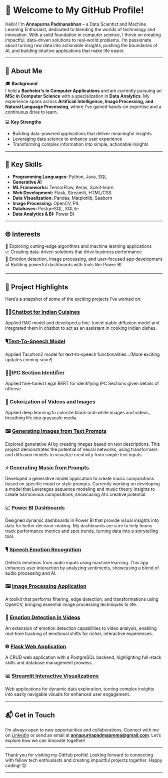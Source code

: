 
# 👋 Welcome to My GitHub Profile!

Hello! I'm **Annapurna Padmanabhan** – a Data Scientist and Machine Learning Enthusiast, dedicated to blending the worlds of technology and innovation. With a solid foundation in computer science, I thrive on creating impactful, data-driven solutions to real-world problems. I’m passionate about turning raw data into actionable insights, pushing the boundaries of AI, and building intuitive applications that make life easier.

---

## 🌟 About Me

🎓 **Background**  
I hold a **Bachelor's in Computer Applications** and am currently pursuing an **MSc in Computer Science** with a specialization in **Data Analytics**. My experience spans across **Artificial Intelligence, Image Processing, and Natural Language Processing**, where I've gained hands-on expertise and a continuous drive to learn.

💻 **Key Strengths**  
- Building data-powered applications that deliver meaningful insights
- Leveraging data science to enhance user experience
- Transforming complex information into simple, actionable insights

---

## 🔑 Key Skills

- **Programming Languages:** Python, Java, SQL
- **Generative AI**
- **ML Frameworks:** TensorFlow, Keras, Scikit-learn
- **Web Development:** Flask, Streamlit, HTML/CSS
- **Data Visualization:** Pandas, Matplotlib, Seaborn
- **Image Processing:** OpenCV, PIL
- **Databases:** PostgreSQL, SQLite
- **Data Analytics & BI:** Power BI

---

## 🌐 Interests

🚀 Exploring cutting-edge algorithms and machine learning applications  
📈 Creating data-driven solutions that drive business performance  
🎥 Emotion detection, image processing, and user-focused app development  
📊 Building powerful dashboards with tools like Power BI  

---

## 📂 Project Highlights

Here’s a snapshot of some of the exciting projects I’ve worked on:
### **👩‍🍳[Chatbot for Indian Cuisines](#)**
Applied RAG model and developed a fine-tuned stable diffusion model and integrated them in chatbot to act as an assistant in cooking Indian dishes.
### 

### **🎙️[Text-To-Speech Model](#)**
Applied Tacotron2 model for text-to-speech functionalities...(More exciting updates coming soon!)
### 

### **👩‍⚖️[IPC Section Identifier](#)**
Applied fine-tuned Legal BERT for identifying IPC Sections given details of offense.
### 

### 🎨 **[Colorization of Videos and Images](#)**
Applied deep learning to colorize black-and-white images and videos, breathing life into grayscale media. 

### 🖼️ **[Generating Images from Text Prompts](#)**
Explored generative AI by creating images based on text descriptions. This project demonstrates the potential of neural networks, using transformers and diffusion models to visualize creativity from simple text inputs.

### 🎶 **[Generating Music from Prompts](#)**
Developed a generative model application to create music compositions based on specific mood or style prompts. Currently working on developing a model that Leverages sequence modeling and music theory insights to create harmonious compositions, showcasing AI’s creative potential.

### 📈 **[Power BI Dashboards](#)**
Designed dynamic dashboards in Power BI that provide visual insights into data for better decision-making. My dashboards are sure to help teams track performance metrics and spot trends, turning data into a storytelling tool.

### 🎙️ **[Speech Emotion Recognition](#)**
Detects emotions from audio inputs using machine learning. This app enhances user interaction by analyzing sentiments, showcasing a blend of audio processing and AI.

### 🖼️ **[Image Processing Application](#)**
A toolkit that performs filtering, edge detection, and transformations using OpenCV, bringing essential image processing techniques to life.

### 🎥 **[Emotion Detection in Videos](#)**
An extension of emotion detection capabilities to video analysis, enabling real-time tracking of emotional shifts for richer, interactive experiences.

### 🌐 **[Flask Web Application](#)**
A CRUD web application with a PostgreSQL backend, highlighting full-stack skills and database management prowess.

### 📊 **[Streamlit Interactive Visualizations](#)**
Web applications for dynamic data exploration, turning complex insights into easily navigable visuals for enhanced user engagement.

---

## 📬 Get in Touch

I’m always open to new opportunities and collaborations. Connect with me on [LinkedIn](https://www.linkedin.com/in/annapurnapadmanabhan) or send an email at **annapurnapadmaprema@gmail.com**. Let’s explore how we can innovate together!

---

Thank you for visiting my GitHub profile! Looking forward to connecting with fellow tech enthusiasts and creating impactful projects together. Happy coding! 😊

---
